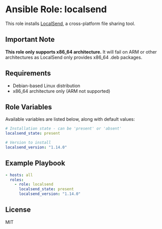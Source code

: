 # Ansible Role: localsend

This role installs [LocalSend](https://github.com/localsend/localsend), a cross-platform file sharing tool.

## Important Note

**This role only supports x86_64 architecture.** It will fail on ARM or other architectures as LocalSend only provides x86_64 .deb packages.

## Requirements

- Debian-based Linux distribution
- x86_64 architecture only (ARM not supported)

## Role Variables

Available variables are listed below, along with default values:

```yaml
# Installation state - can be 'present' or 'absent'
localsend_state: present

# Version to install
localsend_version: "1.14.0"
```

## Example Playbook

```yaml
- hosts: all
  roles:
    - role: localsend
      localsend_state: present
      localsend_version: "1.14.0"
```

## License

MIT

